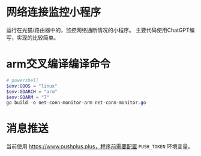# 网络连接监控小程序

运行在光猫/路由器中的，监控网络通断情况的小程序。
主要代码使用ChatGPT编写，实现的比较简单。

# arm交叉编译编译命令

```powershell
# powershell
$env:GOOS = "linux"
$env:GOARCH = "arm"
$env:GOARM = "7"
go build -o net-conn-monitor-arm net-conn-monitor.go

```

# 消息推送
当前使用 https://www.pushplus.plus，程序前需要配置 `PUSH_TOKEN` 环境变量。